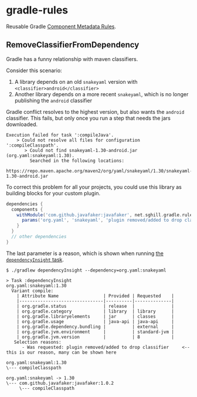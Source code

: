 # gradle-rules
Reusable Gradle [Component Metadata Rules][rules].

[rules]: https://docs.gradle.org/current/userguide/component_metadata_rules.html

## RemoveClassifierFromDependency

Gradle has a funny relationship with maven classifiers.

Consider this scenario:

1. A library depends on an old `snakeyaml` version with `<classifier>android</classifier>`
2. Another library depends on a more recent `snakeyaml`, which is no longer publishing the `android` classifier

Gradle conflict resolves to the highest version, but also wants the `android` classifier.
This fails, but only once you run a step that needs the jars downloaded.

```
Execution failed for task ':compileJava'.
    > Could not resolve all files for configuration ':compileClasspath'.
       > Could not find snakeyaml-1.30-android.jar (org.yaml:snakeyaml:1.30).
         Searched in the following locations:
             https://repo.maven.apache.org/maven2/org/yaml/snakeyaml/1.30/snakeyaml-1.30-android.jar
```

To correct this problem for all your projects, you could use this library as building blocks for your custom plugin.

```gradle
dependencies {
  components {
    withModule('com.github.javafaker:javafaker', net.sghill.gradle.rules.RemoveClassifierFromDependency) {
      params('org.yaml', 'snakeyaml', 'plugin removed/added to drop classifier')
    }
  }
  // other dependencies
}
```

The last parameter is a reason, which is shown when running [the `dependencyInsight` task][task].

```
$ ./gradlew dependencyInsight --dependency=org.yaml:snakeyaml

> Task :dependencyInsight
org.yaml:snakeyaml:1.30
  Variant compile:
    | Attribute Name                 | Provided | Requested    |
    |--------------------------------|----------|--------------|
    | org.gradle.status              | release  |              |
    | org.gradle.category            | library  | library      |
    | org.gradle.libraryelements     | jar      | classes      |
    | org.gradle.usage               | java-api | java-api     |
    | org.gradle.dependency.bundling |          | external     |
    | org.gradle.jvm.environment     |          | standard-jvm |
    | org.gradle.jvm.version         |          | 8            |
   Selection reasons:
      - Was requested: plugin removed/added to drop classifier     <-- this is our reason, many can be shown here

org.yaml:snakeyaml:1.30
\--- compileClasspath

org.yaml:snakeyaml -> 1.30
\--- com.github.javafaker:javafaker:1.0.2
     \--- compileClasspath
```

[task]: https://docs.gradle.org/current/userguide/viewing_debugging_dependencies.html#dependency_insights
